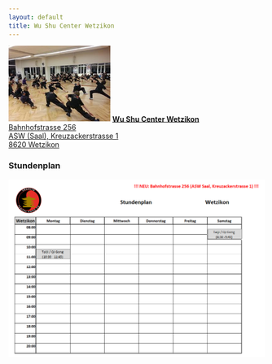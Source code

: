 ```yaml
---
layout: default
title: Wu Shu Center Wetzikon
---
```


<img class="ifloat-right" src="/images/raum_wetzi.jpg" alt="Trainingsraum Wetzikon" width="200px">
<a href="https://search.ch/map/Wetzikon,Kreuzackerstr.1" target="_blank">
<strong>Wu Shu Center Wetzikon</strong><br>
Bahnhofstrasse 256<br>
ASW (Saal), Kreuzackerstrasse 1<br>
8620 Wetzikon
</a>

### Stundenplan

<img src="/images/stundenplaene/stundenplan-wetzikon.png" alt="Stundenplan Wetzikon">